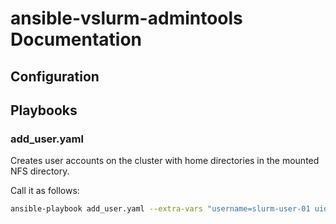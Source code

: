 # ansible-vslurm-admintools Documentation

## Configuration

## Playbooks

### add_user.yaml

Creates user accounts on the cluster with home directories in the mounted NFS directory.

Call it as follows:

```bash
ansible-playbook add_user.yaml --extra-vars "username=slurm-user-01 uid=301"
```
